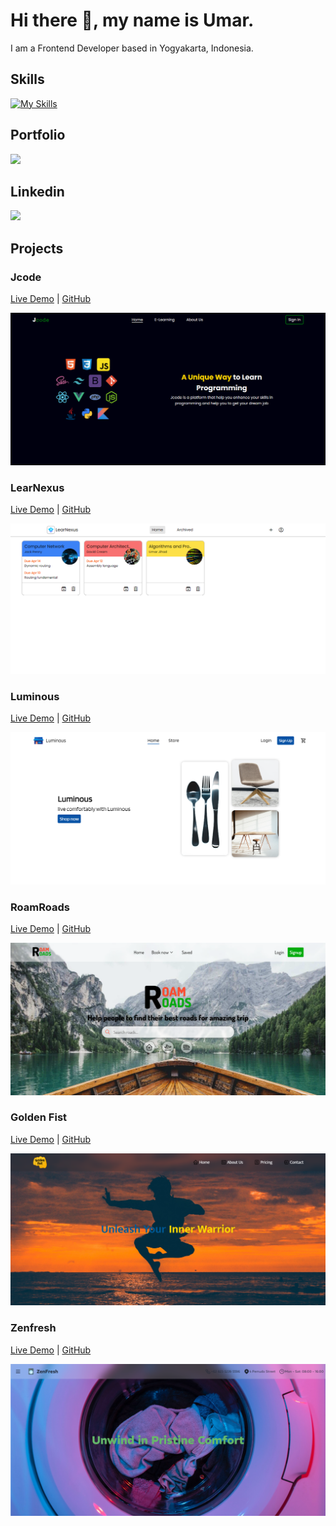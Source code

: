 # Hi there 👋, my name is Umar.

I am a Frontend Developer based in Yogyakarta, Indonesia.

## Skills

[![My Skills](https://skillicons.dev/icons?i=html,css,scss,tailwind,react,vite,git)](https://skillicons.dev)

## Portfolio

<a href="https://umarjihad.netlify.app/">
  <img src="https://shields.io/badge/PORTFOLIO-149383?logo=github"/>
</a>

## Linkedin

<a href="https://www.linkedin.com/in/umar-jihad-ab83a6259/">
  <img src="https://img.shields.io/badge/LINKEDIN-0A66C2?logo=linkedin"/>
</a>

## Projects

### Jcode
[Live Demo](https://jcode-2110.netlify.app/) | [GitHub](https://github.com/jihadable/jcode)

<img src="./assets/jcode.png" alt="Jcode">

### LearNexus
[Live Demo](https://learnexus.netlify.app/) | [GitHub](https://github.com/jihadable/learnexus)

<img src="./assets/learnexus.png" alt="LearNexus">

### Luminous
[Live Demo](https://luminous-2110.netlify.app/) | [GitHub](https://github.com/jihadable/luminous)

<img src="./assets/luminous.png" alt="Luminous">

### RoamRoads
[Live Demo](https://roamroads.netlify.app/) | [GitHub](https://github.com/jihadable/roamroads)

<img src="./assets/roam-roads.png" alt="RoamRoads">

### Golden Fist
[Live Demo](https://goldenfist.netlify.app/) | [GitHub](https://github.com/jihadable/goldenfist)

<img src="./assets/golden-fist.png" alt="Golden Fist">

### Zenfresh
[Live Demo](https://zenfresh.netlify.app/) | [GitHub](https://github.com/jihadable/zenfresh)

<img src="./assets/zenfresh.png" alt="Zenfresh">